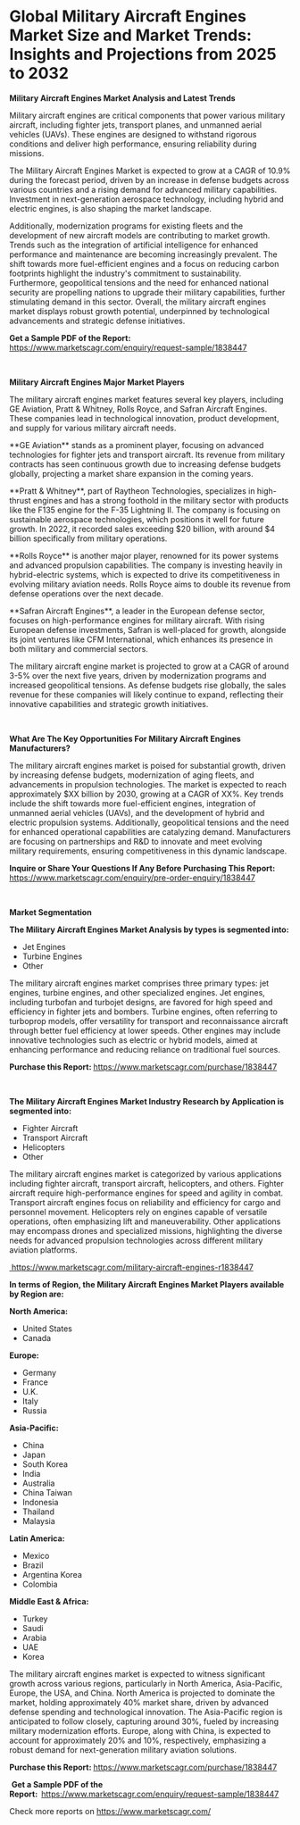 <p><h1>Global Military Aircraft Engines Market Size and Market Trends: Insights and Projections from 2025 to 2032</h1></p><p><strong>Military Aircraft Engines Market Analysis and Latest Trends</strong></p>
<p><p>Military aircraft engines are critical components that power various military aircraft, including fighter jets, transport planes, and unmanned aerial vehicles (UAVs). These engines are designed to withstand rigorous conditions and deliver high performance, ensuring reliability during missions. </p><p>The Military Aircraft Engines Market is expected to grow at a CAGR of 10.9% during the forecast period, driven by an increase in defense budgets across various countries and a rising demand for advanced military capabilities. Investment in next-generation aerospace technology, including hybrid and electric engines, is also shaping the market landscape. </p><p>Additionally, modernization programs for existing fleets and the development of new aircraft models are contributing to market growth. Trends such as the integration of artificial intelligence for enhanced performance and maintenance are becoming increasingly prevalent. The shift towards more fuel-efficient engines and a focus on reducing carbon footprints highlight the industry's commitment to sustainability. Furthermore, geopolitical tensions and the need for enhanced national security are propelling nations to upgrade their military capabilities, further stimulating demand in this sector. Overall, the military aircraft engines market displays robust growth potential, underpinned by technological advancements and strategic defense initiatives.</p></p>
<p><strong>Get a Sample PDF of the Report:&nbsp;</strong> <a href="https://www.marketscagr.com/enquiry/request-sample/1838447?utm_campaign=2994&utm_medium=2&utm_source=Github&utm_content=ia&utm_term=11042025&utm_id=military-aircraft-engines">https://www.marketscagr.com/enquiry/request-sample/1838447</a></p>
<p>&nbsp;</p>
<p><strong>Military Aircraft Engines Major Market Players</strong></p>
<p><p>The military aircraft engines market features several key players, including GE Aviation, Pratt & Whitney, Rolls Royce, and Safran Aircraft Engines. These companies lead in technological innovation, product development, and supply for various military aircraft needs.</p><p>**GE Aviation** stands as a prominent player, focusing on advanced technologies for fighter jets and transport aircraft. Its revenue from military contracts has seen continuous growth due to increasing defense budgets globally, projecting a market share expansion in the coming years.</p><p>**Pratt & Whitney**, part of Raytheon Technologies, specializes in high-thrust engines and has a strong foothold in the military sector with products like the F135 engine for the F-35 Lightning II. The company is focusing on sustainable aerospace technologies, which positions it well for future growth. In 2022, it recorded sales exceeding $20 billion, with around $4 billion specifically from military operations.</p><p>**Rolls Royce** is another major player, renowned for its power systems and advanced propulsion capabilities. The company is investing heavily in hybrid-electric systems, which is expected to drive its competitiveness in evolving military aviation needs. Rolls Royce aims to double its revenue from defense operations over the next decade.</p><p>**Safran Aircraft Engines**, a leader in the European defense sector, focuses on high-performance engines for military aircraft. With rising European defense investments, Safran is well-placed for growth, alongside its joint ventures like CFM International, which enhances its presence in both military and commercial sectors.</p><p>The military aircraft engine market is projected to grow at a CAGR of around 3-5% over the next five years, driven by modernization programs and increased geopolitical tensions. As defense budgets rise globally, the sales revenue for these companies will likely continue to expand, reflecting their innovative capabilities and strategic growth initiatives.</p></p>
<p>&nbsp;</p>
<p><strong>What Are The Key Opportunities For Military Aircraft Engines Manufacturers?</strong></p>
<p><p>The military aircraft engines market is poised for substantial growth, driven by increasing defense budgets, modernization of aging fleets, and advancements in propulsion technologies. The market is expected to reach approximately $XX billion by 2030, growing at a CAGR of XX%. Key trends include the shift towards more fuel-efficient engines, integration of unmanned aerial vehicles (UAVs), and the development of hybrid and electric propulsion systems. Additionally, geopolitical tensions and the need for enhanced operational capabilities are catalyzing demand. Manufacturers are focusing on partnerships and R&D to innovate and meet evolving military requirements, ensuring competitiveness in this dynamic landscape.</p></p>
<p><strong>Inquire or Share Your Questions If Any Before Purchasing This Report:</strong> <a href="https://www.marketscagr.com/enquiry/pre-order-enquiry/1838447?utm_campaign=2994&utm_medium=2&utm_source=Github&utm_content=ia&utm_term=11042025&utm_id=military-aircraft-engines">https://www.marketscagr.com/enquiry/pre-order-enquiry/1838447</a></p>
<p>&nbsp;</p>
<p><strong>Market Segmentation</strong></p>
<p><strong>The Military Aircraft Engines Market Analysis by types is segmented into:</strong></p>
<p><ul><li>Jet Engines</li><li>Turbine Engines</li><li>Other</li></ul></p>
<p><p>The military aircraft engines market comprises three primary types: jet engines, turbine engines, and other specialized engines. Jet engines, including turbofan and turbojet designs, are favored for high speed and efficiency in fighter jets and bombers. Turbine engines, often referring to turboprop models, offer versatility for transport and reconnaissance aircraft through better fuel efficiency at lower speeds. Other engines may include innovative technologies such as electric or hybrid models, aimed at enhancing performance and reducing reliance on traditional fuel sources.</p></p>
<p><strong>Purchase this Report:&nbsp;</strong><a href="https://www.marketscagr.com/purchase/1838447?utm_campaign=2994&utm_medium=2&utm_source=Github&utm_content=ia&utm_term=11042025&utm_id=military-aircraft-engines">https://www.marketscagr.com/purchase/1838447</a></p>
<p>&nbsp;</p>
<p><strong>The Military Aircraft Engines Market Industry Research by Application is segmented into:</strong></p>
<p><ul><li>Fighter Aircraft</li><li>Transport Aircraft</li><li>Helicopters</li><li>Other</li></ul></p>
<p><p>The military aircraft engines market is categorized by various applications including fighter aircraft, transport aircraft, helicopters, and others. Fighter aircraft require high-performance engines for speed and agility in combat. Transport aircraft engines focus on reliability and efficiency for cargo and personnel movement. Helicopters rely on engines capable of versatile operations, often emphasizing lift and maneuverability. Other applications may encompass drones and specialized missions, highlighting the diverse needs for advanced propulsion technologies across different military aviation platforms.</p></p>
<p><a href="https://www.marketscagr.com/military-aircraft-engines-r1838447?utm_campaign=2994&utm_medium=2&utm_source=Github&utm_content=ia&utm_term=11042025&utm_id=military-aircraft-engines">&nbsp;https://www.marketscagr.com/military-aircraft-engines-r1838447</a></p>
<p><strong>In terms of Region, the Military Aircraft Engines Market Players available by Region are:</strong></p>
<p>
    <p> <strong> North America: </strong>
        <ul>
            <li>United States</li>
            <li>Canada</li>
        </ul>
        </p> 
    <p> <strong> Europe: </strong>
        <ul>
            <li>Germany</li>
            <li>France</li>
            <li>U.K.</li>
            <li>Italy</li>
            <li>Russia</li>
        </ul>
        </p> 
    <p> <strong> Asia-Pacific: </strong>
        <ul>
            <li>China</li>
            <li>Japan</li>
            <li>South Korea</li>
            <li>India</li>
            <li>Australia</li>
            <li>China Taiwan</li>
            <li>Indonesia</li>
            <li>Thailand</li>
            <li>Malaysia</li>
        </ul>
        </p> 
    <p> <strong> Latin America: </strong>
        <ul>
            <li>Mexico</li>
            <li>Brazil</li>
            <li>Argentina Korea</li>
            <li>Colombia</li>
        </ul>
        </p> 
    <p> <strong> Middle East & Africa: </strong>
        <ul>
            <li>Turkey</li>
            <li>Saudi</li>
            <li>Arabia</li>
            <li>UAE</li>
            <li>Korea</li>
        </ul>
    </p>
    </p>
<p><p>The military aircraft engines market is expected to witness significant growth across various regions, particularly in North America, Asia-Pacific, Europe, the USA, and China. North America is projected to dominate the market, holding approximately 40% market share, driven by advanced defense spending and technological innovation. The Asia-Pacific region is anticipated to follow closely, capturing around 30%, fueled by increasing military modernization efforts. Europe, along with China, is expected to account for approximately 20% and 10%, respectively, emphasizing a robust demand for next-generation military aviation solutions.</p></p>
<p><strong>Purchase this Report: </strong><a href="https://www.marketscagr.com/purchase/1838447?utm_campaign=2994&utm_medium=2&utm_source=Github&utm_content=ia&utm_term=11042025&utm_id=military-aircraft-engines">https://www.marketscagr.com/purchase/1838447</a></p>
<p>&nbsp;<strong>Get a Sample PDF of the Report:&nbsp;&nbsp;</strong><a href="https://www.marketscagr.com/enquiry/request-sample/1838447?utm_campaign=2994&utm_medium=2&utm_source=Github&utm_content=ia&utm_term=11042025&utm_id=military-aircraft-engines">https://www.marketscagr.com/enquiry/request-sample/1838447</a></p>
<p><strong></strong></p>
<p>Check more reports on <a href="https://www.marketscagr.com/?utm_campaign=2994&utm_medium=2&utm_source=Github&utm_content=ia&utm_term=11042025&utm_id=military-aircraft-engines">https://www.marketscagr.com/</a></p>